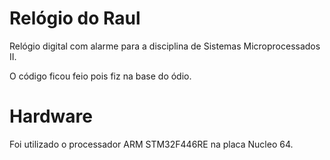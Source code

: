 # Relógio do Raul
Relógio digital com alarme para a disciplina de Sistemas Microprocessados II.

O código ficou feio pois fiz na base do ódio.

# Hardware
Foi utilizado o processador ARM STM32F446RE na placa Nucleo 64.
